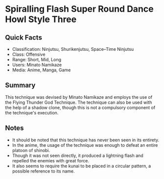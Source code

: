 # Spiralling Flash Super Round Dance Howl Style Three

## Quick Facts
- Classification: Ninjutsu, Shurikenjutsu, Space–Time Ninjutsu
- Class: Offensive
- Range: Short, Mid, Long
- Users: Minato Namikaze
- Media: Anime, Manga, Game

## Summary
This technique was devised by Minato Namikaze and employs the use of the Flying Thunder God Technique. The technique can also be used with the help of a shadow clone, though this is not a compulsory component of the technique's execution.

## Notes
- It should be noted that this technique has never been seen in its entirety.
- In the anime, the usage of the technique was enough to defeat an entire platoon of shinobi.
- Though it was not seen directly, it produced a lightning flash and repelled the enemies with great force.
- It also seems to require the kunai to be placed in a circular pattern, a possible reference to its name.
